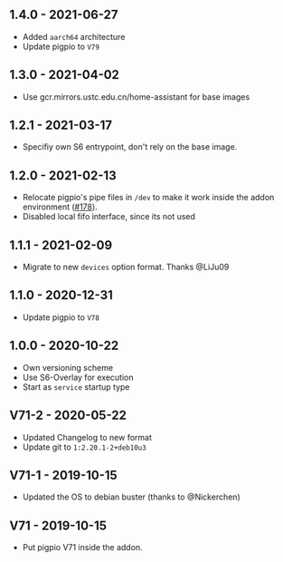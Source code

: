 ## 1.4.0 - 2021-06-27

*  Added `aarch64` architecture
*  Update pigpio to `V79`


## 1.3.0 - 2021-04-02

*  Use gcr.mirrors.ustc.edu.cn/home-assistant for base images


## 1.2.1 - 2021-03-17

*  Specifiy own S6 entrypoint, don't rely on the base image.


## 1.2.0 - 2021-02-13

*  Relocate pigpio's pipe files in `/dev` to make it work inside the addon environment ([#178](https://hub.fastgit.org/Poeschl/Hassio-Addons/issues/178)).
*  Disabled local fifo interface, since its not used


## 1.1.1 - 2021-02-09

*  Migrate to new `devices` option format. Thanks @LiJu09


## 1.1.0 - 2020-12-31

*  Update pigpio to `V78`


## 1.0.0 - 2020-10-22

*  Own versioning scheme
*  Use S6-Overlay for execution
*  Start as `service` startup type


## V71-2 - 2020-05-22

*  Updated Changelog to new format
*  Update git to `1:2.20.1-2+deb10u3`


## V71-1 - 2019-10-15

*  Updated the OS to debian buster (thanks to @Nickerchen)


## V71 - 2019-10-15

*  Put pigpio V71 inside the addon.
